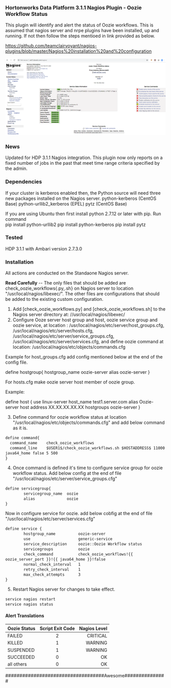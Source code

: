 ### Hortonworks Data Platform 3.1.1 Nagios Plugin - Oozie Workflow Status

This plugin will identify and alert the status of Oozie workflows.
This is assumed that nagios server and nrpe plugins have been installed, up and running. If not then follow the steps mentioed in link provided as below.

https://github.com/teamclairvoyant/nagios-plugins/blob/master/Nagios%20installation%20and%20configuration

![Oozie Workflow](https://github.com/teamclairvoyant/nagios-plugins/blob/master/oozie-workflow-status/oozie-workflow.png)


### News
Updated for HDP 3.1.1 Nagios integration.
This plugin now only reports on a fixed number of jobs in the past that meet time range criteria specified by the admin.

### Dependencies
If your cluster is kerberos enabled then, the Python source will need three new packages installed on the Nagios server.
python-kerberos (CentOS Base)
python-urllib2_kerberos (EPEL)
pytz (CentOS Base)

If you are using Ubuntu then first install python 2.7.12 or later with pip.
Run command  
pip install python-urllib2
pip install python-kerberos
pip install pytz 


### Tested
HDP 3.1.1 with Ambari version 2.7.3.0 

### Installation
All actions are conducted on the Standaone Nagios server. 

**Read Carefully** -- The only files that should be added are check_oozie_workflows{.py,.sh} on Nagios server to location "/usr/local/nagios/libexec/".  The other files are configurations that should be added to the existing custom configuration.

1. Add [check_oozie_workflows.py] and [check_oozie_workflows.sh] to the Nagios server directory at: //usr/local/nagios/libexec/
2. Configure Ooze server host group and host, oozie service group and oozie service, at location : /usr/local/nagios/etc/server/host_groups.cfg, /usr/local/nagios/etc/server/hosts.cfg, /usr/local/nagios/etc/server/service_groups.cfg, /usr/local/nagios/etc/server/services.cfg, and define oozie command at location: /usr/local/nagios/etc/objects/commands.cfg

Example for host_groups.cfg  add config mentioned below at the end of the config file.

define hostgroup{
        hostgroup_name  oozie-server
        alias           oozie-server
}


 For hosts.cfg  make oozie server host member of oozie group. 
 
Example: 

define host {
        use                     linux-server
        host_name               test1.server.com
        alias                   Oozie-server host
        address                 XX.XX.XX.XX.XX
        hostgroups              oozie-server
}



3. Define command for oozie workflow status  at location "/usr/local/nagios/etc/objects/commands.cfg" and add below command as it is. 

```
define command{
  command_name    check_oozie_workflows
  command_line    $USER1$/check_oozie_workflows.sh $HOSTADDRESS$ 11000 java64_home false 5 500
}
```
4. Once command is defined it's time to configure service group for oozie workflow status. Add below config at the end of file "/usr/local/nagios/etc/server/service_groups.cfg"

```
define servicegroup{
        servicegroup_name  oozie
        alias              oozie
}
```

Now in configure service for oozie. add below cobfig at the end of file "/usr/local/nagios/etc/server/services.cfg"

```
define service {
        hostgroup_name          oozie-server
        use                     generic-service
        service_description     oozie::Oozie Workflow status
        servicegroups           oozie
        check_command           check_oozie_workflows!{{ oozie_server_port }}!{{ java64_home }}!false
        normal_check_interval   1
        retry_check_interval    1
        max_check_attempts      3
}
```


5. Restart Nagios server  for changes to take effect. 

```
service nagios restart 
service nagios status 
```



#### Alert Translations

|Oozie Status   |  Script Exit Code |  Nagios Level |
| ------------- |:-----------------:|--------------:|
|FAILED         |     2             |    CRITICAL   |
|KILLED         |     1             |    WARNING    |
|SUSPENDED      |     1             |    WARNING    |
|SUCCEEDED      |     0             |    OK         |
|all others     |     0             |    OK         |

###################################Awesome############### 
